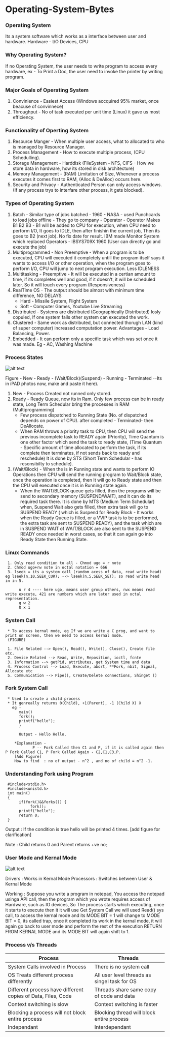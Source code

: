 # Operating-System-Bytes


### Operating System
Its a system software which works as a interface between user and hardware.
Hardware - I/O Devices, CPU

### Why Operating System?
If no Operating System, the user needs to write program to access every hardware, ex - To Print a Doc, the user need to invoke the printer by writing program.

### Major Goals of Operating System
1. Convinience - Easiest Access (Windows accquired 95% market, once beacuse of convinnece)
2. Throughput - No of task executed per unit time (Linux) it gave us most efficiency.

### Functionality of Operting System
1. Resource Manger - When multiple user access, what to allocated to who is managed by Resource Manager.
2. Process Management - How to execute multiple process, (CPU Schedulling).
3. Storage Management - Harddisk (FileSystem - NFS, CIFS - How we store data in hardware, how its stored in disk architecture)
4. Memory Management - (RAM) Limitation of Size, Whenever a process executes it comes first to RAM, (Alloc & DeAlloc) occurs here. 
5. Security and Privacy - Authenticated Person can only access windows. (If any process trys to interfare other process, it gets blocked).

### Types of Operating System
1. Batch - Similar type of jobs batched - 1960 - NASA - used Punchcards to load jobs offline - They go to company - Operator - Operator Makes B1 B2 B3 - B1 will be added to CPU for execution, when CPU need to perform I/O, It goes to IDLE, then after finishin the current job, Then its goes to B2 (next job). No fix date for result. IBM made Monitor System which replaced Operators - IBSYS709X 1960 (User can directly go and execute the job)
2. Multiprogrammed - Non Preemptive - When a program is to be executed, CPU will executed it completely untill the program itself says it wants to access I/O or other operation, when the program goes to perform I/O, CPU will jump to next program execution. Less IDLENESS
3. Multitasking - Preemptive - It will be executed in a certian amount to time, if its completes well and good, if it doesn't, it will be scheduled later. So it will touch every program (Responsiveness)
4. RealTime OS - The output should be almost with minimum time difference, NO DELAYS
      * Hard - Missile System, Flight System
      * Soft - Computer Games, Youtube Live Streaming
5. Distributed - Systems are distributed (Geographically Distributed) losly copuled, If one system fails other system can executed the work.
6. Clustered - Same work as distributed, but connected thorugh LAN (kind of super computer) increased computation power. Advantages - Load Balancing, Power.
7. Embedded - It can perform only a specific task which was set once it was made. Eg - AC, Washing Machine

### Process States

![alt text](https://www.gatevidyalay.com/wp-content/uploads/2018/10/Process-State-Diagram.png)

Figure - New - Ready - (Wait/Block)(Suspend) - Running - Terminated --Its in iPAD photos now, make and paste it here).
1. New - Process Created not runned only stored.
2. Ready - Ready Queue, now its in Ram. Only few process can be in ready state, Long Term Schedular bring the processes in RAM (Multiprogramming) 
    * Few process dispatched to Running State (No. of dispatched depends on power of CPU). after completed - Terminated- then DeAllocate.
    * When RAM throws a priority task to CPU, then CPU will send the previous incomplete task to READY again (Priority), Time Quantum is one other factor which send the task to ready state, (Time Quantum - Specific amount of time allocated to perform the task, if its complete then terminates, if not sends back to ready and reschedule) It is done by STS (Short Term Schedular - has resonsibilty to schedule).
3. (Wait/Block) - When the is in Running state and wants to perform IO Operations then CPU will send the running program to Wait/Block state, once the operation is completed, then It will go to Ready state and then the CPU will executed once it is in Running state again.
     * When the WAIT/BLOCK queue gets filled, then the programs will be send to secondary memory (SUSPEND/WAIT), and it can do its required task there. It is done by MTS (Medium Term Schedular) when, Suspend Wait also gets filled, then extra task will go to SUSPEND READY ( which is Suspend for Ready Block - It works when the Ready Queue is filled, or a VVIP task is to be performed, the extra task are sent to SUSPEND READY), and the task which are in SUSPEND WAIT of WAIT/BLOCK are also sent to the SUSPEND READY once needed in worst cases, so that it can again go into Ready State then Running State.
     
### Linux Commands
     1. Only read condition to all - Chmod ugo = r note
     2. Chmod ugo+rw note in octal notation = 666
     3. lseek = its a system call (random acess of data, read write head) eg lseek(n,10,SEEK_CUR); --> lseek(n,5,SEEK_SET); so read write head in in 5.
     
          u r 4 ---- here ugo, means user group others, rwx means read write execute, 421 are numbers which are later used in octal representation.
          g w 2
          O x 1
     

 ### System Call 
     * To access kernal mode, eg If we are write a C prog, and want to print on screen, then we need to access kernal mode.
     (FIGURE)
     
     1. File Related --> Open(), Read(), Write(), Close(), Create file etc.
     2. Device Related --> Read, Write, Reposition, ioctl, fcnte
     3. Information --> getPid, attributes, get System time and data
     4. Process Control --> Load, Execute, abort, **Fork, nbit, Signal, Allocate etc
     5. Communication --> Pipe(), Create/Delete connections, Shinget ()
     
 ### Fork System Call
     * Used to create a child process
     * It genreally returns 0(Child), +1(Parent), -1 (Child X) X 
       eg -
          main()
          fork();
          printf("hello");
          }
          
          Output - Hello Hello. 
          
        *Explanation - 
                P -- Fork Called then C1 and P, if it is called again then P Fork Called C1, P Fork Called Again - C2,C1,C3,P.
        [Add Figure] 
        How to find  : no of output - n^2 , and no of child = n^2 -1.
        
### Understanding Fork using Program

     #include<stdio.h>
     #include<unistd.h>
     int main()
     {
          if(fork()&&forks()) {
               fork();
          printf("hello");
          return 0;
     }
     
Output : If the condition is true hello will be printed 4 times. [add figure for clarification]

Note : Child returns 0 and Parent returns +ve no;

### User Mode and Kernal Mode

![alt text](https://miro.medium.com/max/3616/1*J3LbfnG88ysmltH48VhU6w.png)

Drivers : Works in Kernal Mode
Processors : Switches between User & Kernal Mode

Working : Suppose you write a program in notepad, You access the notepad usinga API call, then the program which you wrote requires access of Hardware, such as IO devices, So The process starts which executing, once it starts to execute then it it will use Get System Call we will used Read() sys call, to access the kernal mode and its MODE BIT = 1 will change to MODE BIT = 0, its called trap, once it completed its work in the kernal mode, it will again go back to user mode and perform the rest of the execution RETURN FROM KERNAL MODE and its MODE BIT will again shift to 1. 

### Process v/s Threads

| Process | Threads |
| --- | ----------- |
| System Calls  involved in Process | There is no system call |
| OS Treats different process differently | All user level threads as singel task for OS |
| Different process have different copies of Data, Files, Code | Threads share same copy of code and data |
| Context switching is slow | Context switching is faster |
| Blocking a process will not block entire process| Blocking thread will block entire process |
| Independant | Interdependant |


    
     
     
    


